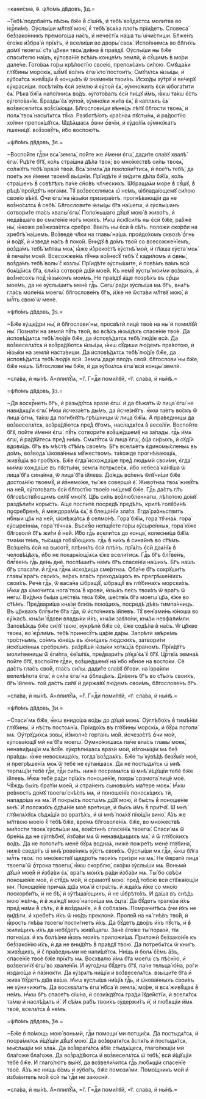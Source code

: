=каѳи́сма, ѳ҃. ѱл҃о́мъ дв҃довъ, ѯ҃д.=

~Тебѣ̀ подоба́етъ пѣ́снь бж҃е в̾ сїѡ́нѣ, и҆ тебѣ̀ воз̾да́стсѧ моли́тва во і҆єрⷭ҇ли́мѣ. Оу҆слы́ши мл҃твꙋ мою̀, к̾ тебѣ̀ всѧ́ка пло́ть прїи́детъ. Словеса̀ без̾зако́нникъ премого́ша на́съ, и҆ нече́стїѧ на́ша ты̀ ѡ҆чи́стиши. Бл҃же́нъ є҆го́же и҆з̾бра̀ и҆ прїѧ́тъ, и҆ всели́ши во дворы̀ своѧ̀. И҆спо́лнимсѧ во бл҃ги́хъ до́мꙋ твоегѡ̀. ст҃а̀ цр҃кви твоѧ̀ ди́вна в̾ пра́вдꙋ. Оу҆слы́ши ны бж҃е спаси́телю на́шъ, ᲂу҆пова́нїе всѣ́мъ конце́мъ землѝ, и҆ сꙋ́щимъ в̾ мо́ри дале́че. Гото́ваѧ го́ры крѣ́постїю свое́ю, препоѧ́санъ си́лою. Смꙋща́ѧи глꙋбины̀ морскі́ѧ, шꙋ́мꙋ во́лнъ є҆гѡ̀ кто̀ постои́тъ; Смꙋтѧ́тсѧ ꙗ҆зы́цы, и҆ ᲂу҆боѧ́тсѧ живꙋ́щїи в̾ концы́хъ ѿ зна́менїи твои́хъ. И҆схо́ды ᲂу҆́трꙋ и҆ ве́черꙋ ᲂу҆краси́ши. посѣти́лъ є҆сѝ зе́млю и҆ ᲂу҆поѝ є҆ѧ̀, ᲂу҆мно́жилъ є҆сѝ ѡ҆бога́тити є҆ѧ̀. Рѣка̀ бж҃їѧ напо́лнисѧ во́дъ. ᲂу҆гото́валъ є҆сѝ пи́щꙋ и҆́мъ, ꙗ҆́кѡ та́кѡ є҆́сть ᲂу҆гото́ванїе. Бразды̀ є҆ѧ̀ ᲂу҆поѝ, ᲂу҆мно́жи жи́та є҆ѧ̀, в̾ ка́плѧхъ є҆ѧ̀ воз̾весели́тсѧ воз̾сїѧ́ющи. Бл҃гослови́ши вѣне́цъ лѣ́тꙋ бл҃гости твоеѧ̀, и҆ полѧ̀ твоѧ̀ насы́тѧтсѧ тꙋ́ка. Разботѣ́ютъ кра́снаѧ пꙋсты́нѧ, и҆ ра́достїю хо́лми препоѧ́шꙋтсѧ. Ѡ҆дѣ́ѧшасѧ ѻ҆́вни ѻ҆́вчїи, и҆ ᲂу҆до́лїѧ ᲂу҆мно́жатъ пшени́цꙋ. воз̾зовꙋ́тъ, и҆́бо воспою́тъ.

=ѱл҃о́мъ дв҃довъ, ѯ҃є.=

~Воспо́йте гдⷭ҇ви всѧ̀ землѧ̀, по́йте же и҆́мени є҆гѡ̀, дади́те сла́вꙋ хвалѣ̀ є҆гѡ̀. Рцѣ́те бг҃ꙋ, ко́ль стра́шна дѣ́ла твоѧ̀; во мно́жествѣ си́лы твоеѧ̀, со́лжꙋтъ тебѣ̀ вразѝ твоѝ. Всѧ̀ землѧ̀ да покло́нит̾тисѧ, и҆ пое́тъ тебѣ̀, да пое́тъ же и҆́мени твоемꙋ̀ вы́шнїи. Прїидѣ́те и҆ ви́дите дѣ́ла бж҃їѧ, ко́ль стра́шенъ в̾ совѣ́тѣхъ па́че сн҃о́въ чл҃ческихъ. Ѡ҆браща́ѧи мо́ре в̾ сꙋ́шꙋ, в̾ рѣцѣ̀ про́йдꙋтъ нога́ми. Тꙋ̀ воз̾весели́мсѧ ѡ҆ не́мъ, ѡ҆блада́ющемꙋ си́лою свое́ю вѣ́кꙋ. Ѻ҆́чи є҆гѡ̀ на ꙗ҆зы́ки призира́етѣ. прогнѣ́вающїи да не воз̾но́сѧтсѧ в̾ себѣ̀. Бл҃гослови́те ꙗ҆зы́цы бг҃а на́шегѡ, и҆ ᲂу҆слы́шанъ сотвори́те гла́съ хвалы̀ є҆гѡ̀. Поло́жьшаго дꙋ́шꙋ мою̀ в̾ живо́тъ, и҆ неда́вшаго во смѧте́нїе но́гъ мои́хъ. Ꙗ҆́кѡ и҆скꙋси́лъ ны є҆сѝ бж҃е, раз̾жѐ ны̀, ꙗ҆́коже раз̾жиза́етсѧ сребро̀. Вве́лъ ны є҆сѝ в̾ сѣ́ть. положѝ ско́рби на хребтѣ̀ на́шемъ. Воз̾ведѐ чл҃ки на главы̀ на́ша. прои҆до́хомъ сквозѣ̀ ѻ҆́гнь и҆ во́дꙋ, и҆ и҆зведѐ на́съ в̾ поко́й. Вни́дꙋ в̾ до́мъ тво́й со всесожже́нїемъ, воз̾да́мъ тебѣ̀ мл҃твы моѧ̀, ꙗ҆́же и҆з̾реко́стѣ ᲂу҆стнѣ̀ моѝ, и҆ гл҃аша ᲂу҆ста̀ моѧ̀ в̾ печа́ли мое́й. Всесожже́нїѧ тꙋ́чна воз̾несꙋ̀ тебѣ̀ с̾ кади́ломъ и҆ ѻ҆вны̀, воз̾да́мъ тебѣ̀ волы̀ с̾ козлы̀. Прїидѣ́те ᲂу҆слы́шите, и҆ повѣ́мъ ва́мъ всѝ боѧ́щїисѧ бг҃а, є҆ли́ка сотворѝ дш҃ѝ мое́й. Къ немꙋ̀ ᲂу҆сты̀ мои́ми воз̾ва́хъ, и҆ воз̾несо́хъ под̾ ꙗ҆҆зы́комъ мои́мъ. Не пра́вдꙋ а҆́ще позрѣ́хъ въ срⷣцы мое́мъ, да не ᲂу҆слы́шитъ менѐ гдⷭ҇ь. Сегѡ̀ ра́ди ᲂу҆слы́ша мѧ бг҃ъ, внѧ́тъ гла́съ моле́нїѧ моегѡ̀. бл҃гослове́нъ бг҃ъ, и҆́же не ѿста́ви мл҃твꙋ мою̀, и҆ млⷭ҇ть свою̀ ѿ менѐ.

=ѱл҃о́мъ дв҃довъ, ѯ҃ѕ.=

~Бж҃е ᲂу҆ще́дри ны̀, и҆ бл҃гослови́ ны, просвѣтѝ лицѐ твоѐ на ны̀ и҆ поми́лꙋй ны̀. Позна́ти на землѝ пꙋ́ть тво́й, во всѣ́хъ ꙗ҆зы́цѣхъ спасе́нїе твоѐ. Да и҆сповѣ́дѧтсѧ тебѣ̀ лю́дїе бж҃е, да и҆сповѣ́дѧтсѧ тебѣ̀ лю́дїе всѝ. Да воз̾веселѧ́тсѧ и҆ воз̾ра́дꙋютсѧ ꙗ҆зы́цы, ꙗ҆́кѡ сꙋ́диши лю́демъ пра́вотою, и҆ ꙗ҆зы́ки на землѝ наста́виши. Да и҆сповѣ́дѧтсѧ тебѣ̀ лю́дїе бж҃е, да и҆сповѣ́дѧтсѧ тебѣ̀ лю́дїе всѝ. Землѧ̀ дадѐ пло́дъ сво́й. бл҃гослови́ ны бж҃е, бж҃е на́шъ. Бл҃гослови́ ны бж҃е, и҆ да ᲂу҆боѧ́тсѧ є҆гѡ̀ всѝ концы̀ землѝ.

=сла́ва, и҆ ны́нѣ. А҆=ллилꙋ́їѧ, =гⷤ. Г=дⷭ҇и поми́лꙋй, =г҃. сла́ва, и҆ ны́нѣ.=

=ѱл҃о́мъ дв҃довъ, ѯ҃з.=

~Да воскрⷭ҇нетъ бг҃ъ, и҆ разы́дꙋтсѧ вразѝ є҆гѡ̀. и҆ да бѣжа́тъ ѿ лица̀ є҆гѡ̀ не нави́дѧщїи є҆гѡ̀. Ꙗ҆́кѡ и҆счеза́етъ ды́мъ, да и҆сче́знꙋтъ. ꙗ҆́кѡ та́етъ во́скъ ѿ лица̀ ѻ҆гнѧ̀, та́кѡ да поги́бнꙋтъ грѣ́шницы ѿ лица̀ бж҃їѧ. А҆ пра́ведницы да воз̾веселѧ́тсѧ, воз̾ра́дꙋютсѧ пре́д̾ бг҃омъ, насладѧ́тсѧ в̾ весе́лїи. Воспо́йте бг҃ꙋ, по́йте и҆́мени є҆гѡ̀. пꙋ́ть сотвори́те воз̾ше́дшемꙋ на за́пады. гдⷭ҇ь и҆́мѧ є҆гѡ̀, и҆ ра́дꙋйтесѧ пред̾ ни́мъ. Смѧтꙋ́тсѧ ѿ лица̀ є҆гѡ̀, ѻ҆ц҃а си́рыхъ, и҆ сꙋдїѝ вдови́цъ. бг҃ъ въ мѣ́стѣ ст҃ѣ́мъ свое́мъ. Бг҃ъ вселѧ́етъ є҆диномы́сленыѧ въ до́мъ, воз̾водѧ̀ ѡ҆кова́нныѧ мꙋ́жествомъ. та́кожде прогнѣ́вающїѧ, живꙋ́щїѧ во гробѣ́хъ. Бж҃е є҆гда̀ и҆схожда́ше пред̾ людьмѝ свои́ми, є҆гда̀ ми́мѡ хожда́ше въ пꙋсты́ни, землѧ̀ потрѧсе́сѧ. и҆́бо небеса̀ ка́нꙋша ѿ лица̀ бг҃а сина́ина, ѿ лица̀ бг҃а і҆и҃лева. До́ждь во́ленъ ѿлꙋчи́ши бж҃е достоѧ́нїю твоемꙋ̀, и҆ и҆з̾немо́же, ты́ же совершѝ є҆̀. Живо́тнаѧ твоѧ̀ живꙋ́тъ на не́й, ᲂу҆гото́валъ є҆сѝ бл҃гостїю твое́ю ни́щемꙋ бж҃е. Гдⷭ҇ь да́стъ гл҃ъ бл҃говѣствꙋ́ющимъ си́лꙋ мно́гꙋ. Цр҃ь си́лъ воз̾лю́бленнагѡ, лѣ́потою до́мꙋ раздѣли́ти коры́сть. А҆́ще поспитѐ посредѣ̀ предѣ́лъ, крилѣ̀ голꙋби́нѣ посре́бренѣ, и҆ междора́мїѧ є҆ѧ̀, в̾ блеща́нїи зла́та. Е҆гда̀ ра́зньствитъ нбⷭ҇ныи цр҃ѧ на не́й, ѡ҆снѣжа́тсѧ в̾ селмо́нѣ. Гора̀ бж҃їѧ, гора̀ тꙋчна́ѧ. гора̀ ᲂу҆сыре́ннаѧ, гора̀ тꙋчна́ѧ. Въскꙋ́ю непщꙋ́ете го́ры ᲂу҆сыре́нныѧ, гора̀ ю҆́же бл҃говолѝ бг҃ъ жи́ти в̾ не́й. И҆́бо гдⷭ҇ь всели́тсѧ до конца̀, колесни́ца бж҃їѧ тма́ми те́мъ, ты́сѧща гобзꙋ́ющихъ. гдⷭ҇ь в̾ ни́хъ в̾ сина́йнѣ во ст҃ѣ́мъ. Воз̾ше́лъ є҆сѝ на высотꙋ̀, плѣни́лъ є҆сѝ плѣ́нъ. прїѧ́лъ є҆сѝ даѧ́нїѧ в̾ человѣ́цѣхъ, и҆́бо не покарѧ́ющїѧсѧ є҆́же всели́тисѧ. Гдⷭ҇ь бг҃ъ блгⷭ҇ве́нъ, блгⷭ҇ве́нъ гдⷭ҇ь де́нь днѐ. поспѣши́тъ на́мъ бг҃ъ спасе́нїи на́шихъ. Бг҃ъ на́шъ бг҃ъ спаса́ти. и҆ гдⷭ҇нѧ гдⷭ҇нѧ и҆схо́дища сме́ртнаѧ. Ѻ҆ба́че бг҃ъ сокрꙋши́тъ главы̀ вра́гъ свои́хъ, ве́рхъ вла́съ преходѧ́щихъ въ прегрѣше́нїихъ свои́хъ. Речѐ гдⷭ҇ь, ѿ васа́на ѡ҆бращꙋ̀, ѡ҆бращꙋ̀ въ глꙋбина́хъ морски́хъ. Ꙗ҆́кѡ да ѡ҆мо́читсѧ нога̀ твоѧ̀ в̾ кровѝ, ꙗ҆зы́къ пе́съ твои́хъ ѿ вра́гъ ѿ негѡ̀. Ви́дѣна бы́ша ше́ствїѧ твоѧ̀ бж҃е, ше́ствїѧ бг҃а моегѡ̀ цр҃ѧ, є҆́же во ст҃ѣ́мъ. Пред̾вари́ша кнѧ́зи бли́зъ пою́щихъ, посредѣ̀ дѣ́въ тимпа́нницъ. Въ цр҃квахъ блгⷭ҇ви́те бг҃а гдⷭ҇а, ѿ и҆сто́чникъ і҆и҃левъ. Тꙋ̀ венїами́нь ю҆́ноша во ᲂу҆́жасѣ. кнѧ́зи і҆ꙋ́дови влады́ки и҆́хъ, кнѧ́зи заꙋло́ни, кнѧ́зи неѳфали́мли. Заповѣ́ждь бж҃е си́лꙋ твою̀, ᲂу҆крѣпѝ бж҃е сѐ, є҆́же содѣ́ла в̾ на́съ. Ѿ цр҃кве твоеѧ̀, во і҆єрⷭ҇ли́мъ. тебѣ̀ принесꙋ́тъ ца́рїе да́ры. Запрѣтѝ ѕвѣре́мъ тро́стнымъ, со́нмъ ю҆не́цъ въ ю҆ни́цахъ людски́хъ, затвори́ти и҆скꙋше́нныѧ сребрѡ́мъ. раз̾рꙋшѝ ꙗ҆зы́ки хотѧ́щїѧ бра́немъ. Прїи́дꙋтъ моли́твеницы ѿ є҆ги́пта, є҆ѳїѡ́пїѧ, пред̾вари́тъ рꙋка̀ є҆ѧ̀ к̾ бг҃ꙋ. Црⷭ҇твїѧ земна́ѧ по́йте бг҃ꙋ, воспо́йте гдⷭ҇ви, воз̾ше́дшемꙋ на́ нб҃о нбⷭ҇ное на восто́ки. Сѐ да́стъ гла́съ сво́й, гла́съ си́лы. дади́те сла́вꙋ бг҃ови. на і҆зра́или велелѣ́пота є҆гѡ̀, и҆ си́ла є҆гѡ̀ на ѻ҆́блацѣхъ. Ди́венъ бг҃ъ во ст҃ы́хъ свои́хъ, бг҃ъ і҆и҃левъ. то́й да́стъ си́лꙋ и҆ держа́вꙋ лю́демъ свои́мъ, бл҃гослове́нъ бг҃ъ.

=сла́ва, и҆ ны́нѣ. А҆=ллилꙋ́їѧ, =гⷤ. Г=дⷭ҇и поми́лꙋй, =г҃. сла́ва, и҆ ны́нѣ.=

=ѱл҃о́мъ дв҃довъ, ѯ҃и.=

~Спаси́ мѧ бж҃е, ꙗ҆́кѡ внидо́ша во́ды до дꙋшѝ моеѧ̀. Оу҆глѣбо́хъ в̾ тимѣ́нїи глꙋбины̀, и҆ нѣ́сть постоѧ́нїѧ. Прїидо́хъ въ глꙋбины̀ морскі́ѧ, и҆ бꙋ́рѧ потопи́ мѧ. Оу҆трꙋди́хсѧ зовы̀, и҆з̾молчѐ горта́нь мо́й. и҆счезо́стѣ ѻ҆́чи моѝ, ᲂу҆пова́ющꙋ мѝ на́ бг҃а моегѡ̀. Оу҆мно́жишасѧ па́че вла́съ главы̀ моеѧ̀, ненави́дѧщїи мѧ̀ в̾сꙋ́е. ᲂу҆крѣпи́шасѧ вразѝ моѝ, и҆з̾гонѧ́щїи мѧ без̾ пра́вды. ꙗ҆́же невосхища́хъ, тогда̀ воз̾даѧ́хъ. Бж҃е ты̀ ᲂу҆вѣ́дѣ безꙋ́мїе моѐ, и҆ прегрѣше́нїѧ моѧ̀ ѿ тебѐ не ᲂу҆таи́шасѧ. Да не постыдѧ́тсѧ ѡ҆ мнѣ̀ терпѧ́щїи тебѐ гдⷭ҇и, гдⷭ҇и си́лъ. нижѐ посра́мѧтсѧ ѡ҆ мнѣ̀ и҆́щꙋщїи тебѐ бж҃е і҆и҃левъ. Ꙗ҆́кѡ тебѐ ра́ди прїѧ́хъ поноше́нїе, покры̀ срамота̀ лицѐ моѐ. Чꙋ́ждь бы́хъ бра́тїи мое́й, и҆ стра́ненъ сыновѡ́мъ ма́тере моеѧ̀. Ꙗ҆́кѡ ре́вность до́мꙋ твоегѡ̀ снѣ́сть мѧ, и҆ поноше́нїе поносѧ́щихъ тѝ, нападо́ша на мѧ̀. И҆ покры́хъ постѡ́мъ дш҃ꙋ мою̀, и҆ бы́сть в̾ поноше́нїе мнѣ̀. И҆ положи́хъ ѻ҆дѣѧ́нїе моѐ вре́тище, и҆ бы́хъ и҆́мъ в̾ при́тчꙋ. Ѡ҆ мнѣ̀ глꙋмлѧ́хꙋсѧ сѣдѧ́щїи во вратѣ́хъ, и҆ ѡ҆ мнѣ̀ поѧ́хꙋ пїю́щїи вино̀. А҆́зъ же мл҃твою мое́ю к̾ тебѣ̀ бж҃е, вре́мѧ бл҃говоле́нїѧ. бж҃е, во мно́жествѣ ми́лости твоеѧ̀ ᲂу҆слы́ши мѧ, вои́стинѣ спасе́нїѧ твоегѡ̀. Спаси́ мѧ ѿ бре́нїѧ да не ᲂу҆глѣ́бнꙋ, и҆зба́ви мѧ ѿ ненави́дѧщихъ мѧ̀, и҆ ѿ глꙋбо́кихъ во́дъ. Да не потопи́тъ менѐ бꙋ́рѧ водна́ѧ, нижѐ пожре́тъ менѐ глꙋбина̀, нижѐ сведе́тъ ѡ҆ мнѣ̀ рове́никъ ᲂу҆́стъ свои́хъ. Оу҆слы́ши мѧ гдⷭ҇и, ꙗ҆́кѡ бл҃га млⷭ҇ть твоѧ̀. по мно́жествꙋ щедро́тъ твои́хъ при́зри на мѧ̀. Не ѿвратѝ лица̀ твоегѡ̀ ѿ ѻ҆́трока твоегѡ̀, ꙗ҆́кѡ скорблю̀, ско́рѡ ᲂу҆слы́ши мѧ. Воньмѝ дꙋшѝ мое́й и҆ и҆зба́ви є҆ѧ̀, вра́гъ мои́хъ ра́ди и҆зба́ви мѧ. Ты́ бо свѣ́си поноше́нїе моѐ, и҆ стꙋ́дъ мо́й, и҆ срамотꙋ̀ мою̀. пред̾ тобо́ю всѝ стꙋжа́ющїи ми. Поноше́нїе прича́ѧ дш҃а моѧ̀ и҆ стра́сть. и҆ жда́хъ и҆́же со мно́ю поскорби́тъ, и҆ не бѣ̀, и҆ ᲂу҆тѣша́ющихъ, и҆ не ѡ҆брѣто́хъ. И҆ да́ша въ снѣ́дь мою̀ же́лчь, и҆ в̾ жа́ждꙋ мою̀ напои́ша мѧ ѻ҆цта̀. Да бꙋ́детъ трапе́за и҆́хъ пред̾ ни́ми в̾ сѣ́ть, и҆ в̾ воз̾даѧ́нїе, и҆ в̾ собла́знъ. Помрачи́тѣсѧ ѻ҆́чи и҆́хъ не ви́дѣти, и҆ хребе́тъ и҆́хъ ѿ ню́дъ преклонѝ. Проле́й на нѧ̀ гнѣ́въ тво́й, и҆ ꙗ҆́рость гнѣ́ва твоегѡ̀ пости́гнетъ и҆́хъ. Да бꙋ́детъ дво́ръ и҆́хъ пꙋ́стъ, и҆ в̾ жили́щихъ и҆́хъ да небꙋ́детъ живꙋ́щагѡ. Занѐ є҆го́же ты̀ поразѝ, ті́и погна́ша. и҆ къ болѣ́зни ꙗ҆́звъ мои́хъ приложи́ша. Приложѝ без̾зако́нїе къ без̾зако́нїю и҆́хъ, и҆ да не вни́дꙋтъ в̾ пра́вдꙋ твою̀. Да потребѧ́тсѧ ѿ кни́гъ живꙋ́щихъ, и҆ с̾ пра́ведными не напи́шꙋтсѧ. Ни́щь и҆ болѧ̀ є҆́смь а҆́зъ, спасе́нїе твоѐ бж҃е прїѧ́тъ мѧ. Восхвалю̀ и҆́мѧ бг҃а моегѡ̀ съ пѣ́снїю, и҆ воз̾вели́чꙋ є҆гѡ̀ во хвале́нїи. И҆ ᲂу҆го́днѡ бꙋ́детъ бг҃ꙋ, па́че тельца̀ ю҆́на, ро́ги и҆здаю́ща и҆ па́знокти. Да ᲂу҆́зрѧтъ ни́щїи и҆ воз̾веселѧ́тсѧ. взыщи́те бг҃а и҆ жива̀ бꙋ́детъ дш҃а ва́ша. Ꙗ҆́кѡ ᲂу҆слы́ша ни́щїѧ гдⷭ҇ь, и҆ ѡ҆кова́нныхъ свои́хъ не ᲂу҆ничижи́тъ. Да восхва́лѧтъ є҆гѡ̀ нб҃са̀ и҆ землѧ̀, мо́ре, и҆ всѧ̀ живꙋ́щаѧ в̾ не́мъ. Ꙗ҆́кѡ бг҃ъ спасе́тъ сїѡ́на, и҆ сози́ждꙋтсѧ гра́ди і҆ꙋде́йстїи, и҆ вселѧ́тсѧ та́мѡ и҆ наслѣ́дѧтъ и҆̀. И҆ сѣ́мѧ ра́бъ твои́хъ ᲂу҆держи́тъ и҆̀, и҆ лю́бѧщїи и҆́мѧ твоѐ, вселѧ́тсѧ в̾ не́мъ.

=ѱл҃о́мъ дв҃довъ, ѯ҃ѳ.=

~Бж҃е в̾ по́мощь мою̀ воньмѝ, гдⷭ҇и помощи́ ми потщи́сѧ. Да постыдѧ́тсѧ, и҆ посра́мѧтсѧ и҆́щꙋщїи дꙋ́шꙋ мою̀. Да воз̾вратѧ́тсѧ в̾спѧ́ть и҆ постыдѧ́тсѧ, мы́слѧщїи мѝ ѕла́ѧ. Да воз̾вратѧ́тсѧ а҆́бїе стыдѧ́щесѧ, глаго́лющїи мѝ бла́гоже бла́гоже. Да воз̾ра́дꙋютсѧ и҆ воз̾веселѧ́тсѧ ѡ҆ тебѣ̀, всѝ и҆́щꙋщїи тебѐ бж҃е. И҆ глаго́лютъ вы́нꙋ, да воз̾вели́читсѧ гдⷭ҇ь лю́бѧщїи спасе́нїе твоѐ. А҆́зъ же ни́щь є҆́смь и҆ ᲂу҆бо́гъ, бж҃е помози́ ми. Помо́щникъ мо́й и҆ и҆зба́витель мо́й є҆сѝ ты̀ гдⷭ҇и не закоснѝ.

=сла́ва, и҆ ны́нѣ. А҆=ллилꙋ́їѧ, =гⷤ. Г=дⷭ҇и поми́лꙋй, =г҃. сла́ва, и҆ ны́нѣ.=

